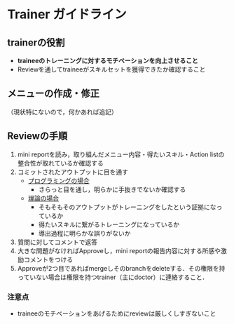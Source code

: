 # Trainer ガイドライン
> 
## trainerの役割
- **traineeのトレーニングに対するモチベーションを向上させること**
- Reviewを通してtraineeがスキルセットを獲得できたか確認すること


## メニューの作成・修正
（現状特にないので，何かあれば追記）

## Reviewの手順
1. mini reportを読み，取り組んだメニュー内容・得たいスキル・Action listの整合性が取れているか確認する
2. コミットされたアウトプットに目を通す
   - <u>プログラミングの場合</u>
      - さらっと目を通し，明らかに手抜きでないか確認する
   - <u>理論の場合</u>
      - そもそもそのアウトプットがトレーニングをしたという証拠になっているか
      - 得たいスキルに繋がるトレーニングになっているか
      - 導出過程に明らかな誤りがないか
3. 質問に対してコメントで返答
4. 大きな問題がなければApproveし，mini reportの報告内容に対する所感や激励コメントをつける
5. Approveが2つ目であればmergeしそのbranchをdeleteする．その権限を持っていない場合は権限を持つtrainer（主にdoctor）に連絡すること．

### 注意点
- traineeのモチベーションをあげるためにreviewは厳しくしすぎないこと
